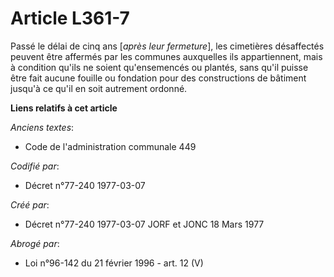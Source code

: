 # Article L361-7

Passé le délai de cinq ans [*après leur fermeture*], les cimetières désaffectés peuvent être affermés par les communes
auxquelles ils appartiennent, mais à condition qu'ils ne soient qu'ensemencés ou plantés, sans qu'il puisse être fait aucune
fouille ou fondation pour des constructions de bâtiment jusqu'à ce qu'il en soit autrement ordonné.

**Liens relatifs à cet article**

_Anciens textes_:

  - Code de l'administration communale 449

_Codifié par_:

  - Décret n°77-240 1977-03-07

_Créé par_:

  - Décret n°77-240 1977-03-07 JORF et JONC 18 Mars 1977

_Abrogé par_:

  - Loi n°96-142 du 21 février 1996 - art. 12 (V)
